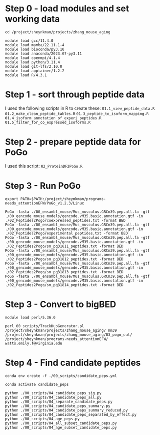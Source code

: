 # Step 0 - load modules and set working data
```
cd /project/sheynkman/projects/zhang_mouse_aging

module load gcc/11.4.0
module load mamba/22.11.1-4
module load bioconda/py3.10
module load anaconda/2023.07-py3.11
module load openmpi/4.1.4
module load python/3.11.4
module load git-lfs/2.10.0
module load apptainer/1.2.2
module load R/4.3.1
```

# Step 1 - sort through peptide data
I used the following scripts in R to create these:
`01.1_view_peptide_data.R`
`01.2_make_clean_peptide_tables.R`
`01.3_peptide_to_isoform_mapping.R`
`01.4_isoform_annotation_of_experi_peptides.R`
`01.5_filter_for_co_expressed_isoforms.R`

# Step 2 - prepare peptide data for PoGo
I used this script:
`02_ProteinDF2PoGo.R`

# Step 3 - Run PoGo
```
export PATH=$PATH:/project/sheynkman/programs-needs_attentionEFW/PoGo_v1.2.3/Linux

PoGo -fasta ./00_ensambl_mouse/Mus_musculus.GRCm39.pep.all.fa -gtf ./00_gencode_mouse_models/gencode.vM35.basic.annotation.gtf -in ./02_Peptides2Pogo/coexpressed_peptides.txt -format BED
PoGo -fasta ./00_ensambl_mouse/Mus_musculus.GRCm39.pep.all.fa -gtf ./00_gencode_mouse_models/gencode.vM35.basic.annotation.gtf -in ./02_Peptides2Pogo/experimental_peptides.txt -format BED
PoGo -fasta ./00_ensambl_mouse/Mus_musculus.GRCm39.pep.all.fa -gtf ./00_gencode_mouse_models/gencode.vM35.basic.annotation.gtf -in ./02_Peptides2Pogo/sn_pq31811_peptides.txt -format BED
PoGo -fasta ./00_ensambl_mouse/Mus_musculus.GRCm39.pep.all.fa -gtf ./00_gencode_mouse_models/gencode.vM35.basic.annotation.gtf -in ./02_Peptides2Pogo/sn_pq31812_peptides.txt -format BED
PoGo -fasta ./00_ensambl_mouse/Mus_musculus.GRCm39.pep.all.fa -gtf ./00_gencode_mouse_models/gencode.vM35.basic.annotation.gtf -in ./02_Peptides2Pogo/sn_pq31813_peptides.txt -format BED
PoGo -fasta ./00_ensambl_mouse/Mus_musculus.GRCm39.pep.all.fa -gtf ./00_gencode_mouse_models/gencode.vM35.basic.annotation.gtf -in ./02_Peptides2Pogo/sn_pq31814_peptides.txt -format BED
```

# Step 3 - Convert to bigBED
```
module load perl/5.36.0

perl 00_scripts/TrackHubGenerator.pl /project/sheynkman/projects/zhang_mouse_aging/ mm39 /project/sheynkman/projects/zhang_mouse_aging/03_pogo_out/ /project/sheynkman/programs-needs_attentionEFW/ watts.emily.f@virginia.edu
```

# Step 4 - Find candidate peptides
```
conda env create -f ./00_scripts/candidate_peps.yml

conda activate candidate_peps

python ./00_scripts/04_candidate_peps_sig.py
python ./00_scripts/04_candidate_peps_all.py
python ./00_scripts/04_separate_candidate_peps.py
python ./00_scripts/04_candidate_peps_summary.py
python ./00_scripts/04_candidate_peps_summary_reduced.py
python ./00_scripts/04_candidate_peps_separated_by_effect.py
python ./00_scripts/04_age_peps.py
python ./00_scripts/04_all_subset_candidate_peps.py
python ./00_scripts/04_age_subset_candidate_peps.py
```